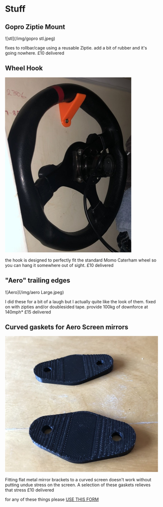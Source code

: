 # Stuff

## Gopro Ziptie Mount
![stl](/img/gopro stl.jpeg)

fixes to rollbar/cage using a reusable Ziptie. add a bit of rubber and it's going nowhere.
£10 delivered

## Wheel Hook
![hook-cupboard](/img/hook-cupboard.jpeg)

the hook is designed to perfectly fit the standard Momo Caterham wheel so you can hang it somewhere out of sight.
£10 delivered

## "Aero" trailing edges
![Aero](/img/aero Large.jpeg)

I did these for a bit of a laugh but I actually quite like the look of them. 
fixed on with zipties and/or doublesided tape.
provide 100kg of downforce at 140mph*
£15 delivered

## Curved gaskets for Aero Screen mirrors
![Aero](/img/gasket.jpeg)

Fitting flat metal mirror brackets to a curved screen doesn't work without putting undue stress on the screen. A selection of these gaskets relieves that stress
£10 delivered

for any of these things please [USE THIS FORM](https://forms.gle/5vtitZ7rHnNgAx4Y6)
